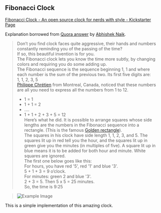 ## Fibonacci Clock  

[Fibonacci Clock - An open source clock for nerds with style - Kickstarter Page](https://www.kickstarter.com/projects/basbrun/fibonacci-clock-an-open-source-clock-for-nerds-wit)  

Explanation borrowed from [Quora answer](https://www.quora.com/What-are-the-best-new-products-or-inventions-that-most-people-dont-know-about/answer/Abhishek-Naik-20?srid=8NlU)  by [Abhishek Naik](https://www.quora.com/profile/Abhishek-Naik-20).

> Don’t you find clock faces quite aggressive, their hands and numbers constantly reminding you of the passing of the time?  
> If so, this beautiful invention is for you.  
> The Fibonacci clock lets you know the time more subtly, by changing colors and requiring you do some adding up.  
> The Fibonacci sequence is the sequence beginning 1, 1 and where each number is the sum of the previous two. Its first five digits are:  
1, 1, 2, 3, 5  
> [Philippe Chrétien](http://basbrun.com/) from Montreal, Canada, noticed that these numbers are all you need to express all the numbers from 1 to 12.  
> * 1 = 1
> * 1 + 1 = 2
> * ....
> * 1 + 1 + 2 + 3 + 5 = 12  
> Here’s what he did. It is possible to arrange squares whose side  lengths are the numbers in the Fibonacci sequence into a rectangle.  (This is the famous [Golden rectangle](http://en.wikipedia.org/wiki/Golden_rectangle)).  
> The squares in his clock have side length 1, 1, 2, 3, and 5. The  squares lit up in red tell you the hour, and the squares lit up in green  give you the minutes (in multiples of five). A square lit up in blue  means it is to be added for both hour and minute. White squares are  ignored.  
> The first one below goes like this:  
For hours, you have red '5', red '1' and  blue '3'.   
5 + 1 + 3 = 9 o’clock.   
For minutes: green 2 and blue '3'.   
2 + 3 =  5. Then 5 x 5 = 25 minutes.   
So, the time is 9:25 

> ![Example Image](https://qph.ec.quoracdn.net/main-qimg-cf3ebade9b3684b1925a956fec1acff2)    

This is a simple implementation of this amazing clock.
